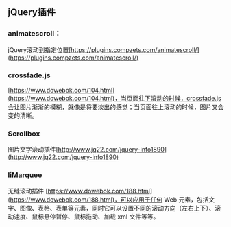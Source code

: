 ## jQuery插件

### animatescroll：

jQuery滚动到指定位置[https://plugins.compzets.com/animatescroll/](https://plugins.compzets.com/animatescroll/)

### crossfade.js

[https://www.dowebok.com/104.html](https://www.dowebok.com/104.html)，当页面往下滚动的时候，crossfade.js 会让图片渐渐的模糊，就像是将要淡出的感觉；当页面往上滚动的时候，图片又会变的清晰。

### Scrollbox

图片文字滚动插件[http://www.jq22.com/jquery-info1890](http://www.jq22.com/jquery-info1890)

### liMarquee
无缝滚动插件 [https://www.dowebok.com/188.html](https://www.dowebok.com/188.html)，可以应用于任何 Web 元素，包括文字、图像、表格、表单等元素，同时它可以设置不同的滚动方向（左右上下）、滚动速度、鼠标悬停暂停、鼠标拖动、加载 xml 文件等等。